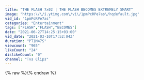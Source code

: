 ```yaml
---
title: "THE FLASH 7x02 | THE FLASH BECOMES EXTREMELY SMART"
image: "https:\/\/i.ytimg.com\/vi\/1pmPcRPe7as\/hqdefault.jpg"
vid_id: "1pmPcRPe7as"
categories: "Entertainment"
tags: ["FLASH","FLASH","BECOMES"]
date: "2021-06-27T14:25:15+03:00"
vid_date: "2021-03-10T17:52:04Z"
duration: "PT1M47S"
viewcount: "965"
likeCount: "24"
dislikeCount: "0"
channel: "Tvs Clips"
---
```

{% raw %}{% endraw %}
